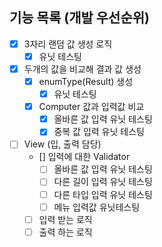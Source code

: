 ## 기능 목록 (개발 우선순위)

- [x] 3자리 랜덤 값 생성 로직
    - [x] 유닛 테스팅
- [x] 두개의 값을 비교해 결과 값 생성
    - [x] enumType(Result) 생성
        - [x] 유닛 테스팅
    - [x] Computer 값과 입력값 비교
        - [x] 올바른 값 입력 유닛 테스팅
        - [x] 중복 값 입력 유닛 테스팅
- [ ] View (입, 출력 담당)
    - [] 입력에 대한 Validator
        - [ ] 올바른 값 입력 유닛 테스팅
        - [ ] 다른 길이 입력 유닛 테스팅
        - [ ] 다른 타입 입력 유닛 테스팅
        - [ ] 메뉴 입력값 유닛테스팅
    - [ ] 입력 받는 로직
    - [ ] 출력 하는 로직